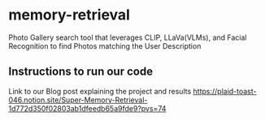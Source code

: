 # memory-retrieval
Photo Gallery search tool that leverages CLIP, LLaVa(VLMs), and Facial Recognition to find Photos matching the User Description

## Instructions to run our code

Link to our Blog post explaining the project and results
https://plaid-toast-046.notion.site/Super-Memory-Retrieval-1d772d350f02803ab1dfeedb65a9fde9?pvs=74

